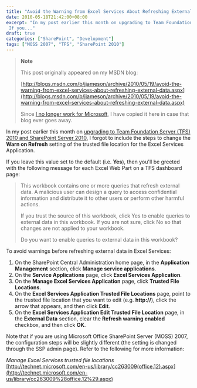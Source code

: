 ```yaml
---
title: "Avoid the Warning from Excel Services About Refreshing External Data"
date: 2010-05-18T21:42:00+08:00
excerpt: "In my post earlier this month on upgrading to Team Foundation Server (TFS) 2010 and SharePoint Server 2010 , I forgot to include the steps to change the Warn on Refresh setting of the trusted file location for the Excel Services Application. 
 If you..."
draft: true
categories: ["SharePoint", "Development"]
tags: ["MOSS 2007", "TFS", "SharePoint 2010"]
---
```


> **Note**
> 
> This post originally appeared on my MSDN blog:
> 
> [http://blogs.msdn.com/b/jjameson/archive/2010/05/19/avoid-the-warning-from-excel-services-about-refreshing-external-data.aspx](http://blogs.msdn.com/b/jjameson/archive/2010/05/19/avoid-the-warning-from-excel-services-about-refreshing-external-data.aspx)
> 
> Since [I no longer work for Microsoft](/blog/jjameson/2011/09/02/last-day-with-microsoft), I have copied it here in case that blog ever goes away.

In my post earlier this month on [upgrading to Team Foundation Server (TFS) 2010 and SharePoint Server 2010](/blog/jjameson/2010/05/04/upgrade-team-foundation-server-2008-to-tfs-2010-and-sharepoint-server-2010), I forgot to include the steps to change the **Warn on Refresh** setting of the trusted file location for the Excel Services Application.

If you leave this value set to the default (i.e. **Yes**), then you'll be greeted with the following message for each Excel Web Part on a TFS dashboard page:

> This workbook contains one or more queries that refresh external data. A malicious user can design a query to access confidential information and distribute it to other users or perform other harmful actions.
> 
> If you trust the source of this workbook, click Yes to enable queries to external data in this workbook. If you are not sure, click No so that changes are not applied to your workbook.
> 
> Do you want to enable queries to external data in this workbook?

To avoid warnings before refreshing external data in Excel Services:

1. On the SharePoint Central Administration home page, in the **Application Management** section, click **Manage service applications**.
2. On the **Service Applications** page, click **Excel Services Application**.
3. On the **Manage Excel Services Application** page, click **Trusted File Locations**.
4. On the **Excel Services Application Trusted File Locations** page, point to the trusted file location that you want to edit (e.g. **http://**), click the arrow that appears, and then click **Edit**.
5. On the **Excel Services Application Edit Trusted File Location** page, in the **External Data** section, clear the **Refresh warning enabled** checkbox, and then click **OK**.

Note that if you are using Microsoft Office SharePoint Server (MOSS) 2007, the configuration steps will be slightly different (the setting is changed through the SSP admin page). Refer to the following for more information:

<cite>Manage Excel Services trusted file locations</cite>
[http://technet.microsoft.com/en-us/library/cc263009(office.12).aspx](http://technet.microsoft.com/en-us/library/cc263009%28office.12%29.aspx)

